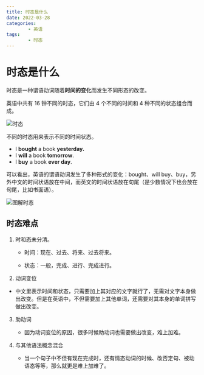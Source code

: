 ```yaml
---
title: 时态是什么
date: 2022-03-28
categories:
        - 英语
tags:
        - 时态
---
```


# 时态是什么

时态是一种谓语动词随着**时间的变化**而发生不同形态的改变。

英语中共有 16 钟不同的时态，它们由 4 个不同的时间和 4 种不同的状态组合而成。

![时态](https://gallery.yxzi.xyz/galleries/2022/08/13/%E6%97%B6%E6%80%81.png)



不同的时态用来表示不同的时间状态。

- I **bought** a book **yesterday.**
- I **will** a book **tomorrow**.
- I **buy** a book **ever day**.

可以看出，英语的谓语动词发生了多种形式的变化：bought、will buy、buy，另外中文的时间状语放在中间，而英文的时间状语放在句尾（是少数情况下也会放在句尾，比如书面语）。



![图解时态](https://gallery.yxzi.xyz/galleries/2022/08/17/%E5%9B%BE%E8%A7%A3%E6%97%B6%E6%80%81.png)

## 时态难点

1. 时和态未分清。

   - 时间：现在、过去、将来、过去将来。

   - 状态：一般，完成、进行、完成进行。

   

2.   动词变位

   - 中文里表示时间和状态，只需要加上其对应的文字就行了，无需对文字本身做出改变。但是在英语中，不但需要加上其他单词，还需要对其本身的单词拼写做出改变。

3. 助动词

   - 因为动词变位的原因，很多时候助动词也需要做出改变，难上加难。

4. 与其他语法概念混合

   -  当一个句子中不但有现在完成时，还有情态动词的时候、改否定句、被动语态等等，那么就更是难上加难了。
